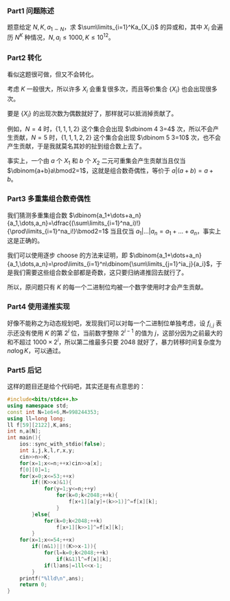 ### Part1 问题陈述
题意给定 $N,K,a_{1\sim N}$，求 $\sum\limits_{i=1}^Ka_{X_i}$ 的异或和，其中 $X_i$ 会遍历 $N^K$ 种情况，$N,a_i\le1000,K\le10^{12}$。

### Part2 转化

看似这题很可做，但又不会转化。

考虑 $K$ 一般很大，所以许多 $X_i$ 会重复很多次，而且等价集合 $\{X_i\}$ 也会出现很多次。

要是 $\{X_i\}$ 的出现次数为偶数就好了，那样就可以抵消掉贡献了。

例如，$N=4$ 时，$\{1,1,1,2\}$ 这个集合会出现 $\dbinom 4 3=4$ 次，所以不会产生贡献，$N=5$ 时，$\{1,1,1,2,2\}$ 这个集合会出现 $\dbinom 5 3=10$ 次，也不会产生贡献，于是我就莫名其妙的扯到组合数上去了。

事实上，一个由 $a$ 个 $X_1$ 和 $b$ 个 $X_2$ 二元可重集会产生贡献当且仅当 $\dbinom{a+b}a\bmod2=1$，这就是组合数奇偶性，等价于 $a|(a+b)=a+b$。

### Part3 多重集组合数奇偶性
我们猜测多重集组合数 $\dbinom{a_1+\dots+a_n}{a_1,\dots,a_n}=\dfrac{(\sum\limits_{i=1}^na_i)!}{\prod\limits_{i=1}^na_i!}\bmod2=1$ 当且仅当 $a_1|\dots|a_n=a_1+\dots+a_n$，事实上这是正确的。


我们可以使用逐步 choose 的方法来证明，即 $\dbinom{a_1+\dots+a_n}{a_1,\dots,a_n}=\prod\limits_{i=1}^n\dbinom{\sum\limits_{j=1}^ia_j}{a_i}$，于是我们需要这些组合数全部都是奇数，这只要归纳递推回去就行了。

所以，原问题只有 $K$ 的每一个二进制位均被一个数字使用时才会产生贡献。

### Part4 使用递推实现

好像不能称之为动态规划吧，发现我们可以对每一个二进制位单独考虑，设 $f_{i,j}$ 表示还没有使用 $K$ 的第 $2^i$ 位，当前数字整除 $2^{i-1}$ 的值为 $j$，这部分因为之前最大的和不超过 $1000\times2^i$，所以第二维最多只要 $2048$ 就好了，暴力转移时间复杂度为 $na\log K$，可以通过。

### Part5 后记

这样的题目还是给个代码吧，其实还是有点意思的：
```cpp
#include<bits/stdc++.h>
using namespace std;
const int N=1e6+6,M=998244353;
using ll=long long;
ll f[59][2122],K,ans;
int n,a[N];
int main(){
	ios::sync_with_stdio(false);
	int i,j,k,l,r,x,y;
	cin>>n>>K;
	for(x=1;x<=n;++x)cin>>a[x];
	f[0][0]=1;
	for(x=0;x<=53;++x)
		if((K>>x)&1){
			for(y=1;y<=n;++y)
				for(k=0;k<2048;++k){
					f[x+1][a[y]+(k>>1)]^=f[x][k];
				}
		}else{
			for(k=0;k<2048;++k)
				f[x+1][k>>1]^=f[x][k];
		}
	for(x=1;x<=54;++x)
		if((n&1)||!(K>>x-1)){
			for(l=k=0;k<2048;++k)
				if(k&1)l^=f[x][k];
			if(l)ans|=1ll<<x-1;
		}
	printf("%lld\n",ans);
	return 0;
}
```